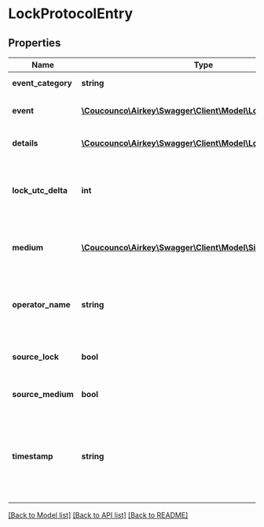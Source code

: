 # LockProtocolEntry

## Properties
Name | Type | Description | Notes
------------ | ------------- | ------------- | -------------
**event_category** | **string** | Category of event | [optional] 
**event** | [**\Coucounco\Airkey\Swagger\Client\Model\LockProtocolEvent**](LockProtocolEvent.md) | Type of protocol entry event | [optional] 
**details** | [**\Coucounco\Airkey\Swagger\Client\Model\LockProtocolDetails**](LockProtocolDetails.md) | Details of the protocol entry event | [optional] 
**lock_utc_delta** | **int** | Time difference of locking component regarding UTC | [optional] 
**medium** | [**\Coucounco\Airkey\Swagger\Client\Model\SimpleMedium**](SimpleMedium.md) | Medium which was used as source for this event | [optional] 
**operator_name** | **string** | Name of person who was responsible for this event | [optional] 
**source_lock** | **bool** | Locking component has verified event or not | [optional] 
**source_medium** | **bool** | Medium has verified event or not | [optional] 
**timestamp** | **string** | Timestamp of the event (ISO 8601-format compliant date with time in UTC, milliseconds precision) | [optional] 

[[Back to Model list]](../README.md#documentation-for-models) [[Back to API list]](../README.md#documentation-for-api-endpoints) [[Back to README]](../README.md)


